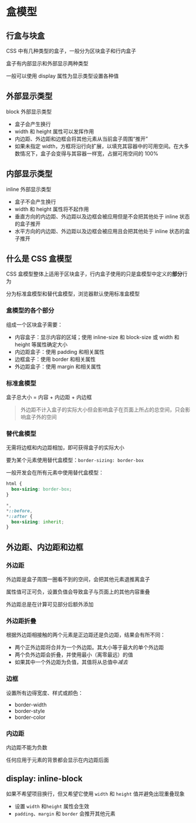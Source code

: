 # 盒模型

## 行盒与块盒

CSS 中有几种类型的盒子，一般分为区块盒子和行内盒子

盒子有内部显示和外部显示两种类型

一般可以使用 display 属性为显示类型设置各种值

## 外部显示类型

block 外部显示类型

- 盒子会产生换行
- width 和 height 属性可以发挥作用
- 内边距、外边距和边框会将其他元素从当前盒子周围“推开”
- 如果未指定 width，方框将沿行向扩展，以填充其容器中的可用空间。在大多数情况下，盒子会变得与其容器一样宽，占据可用空间的 100%

## 内部显示类型

inline 外部显示类型

- 盒子不会产生换行
- width 和 height 属性将不起作用
- 垂直方向的内边距、外边距以及边框会被应用但是不会把其他处于 inline 状态的盒子推开
- 水平方向的内边距、外边距以及边框会被应用且会把其他处于 inline 状态的盒子推开

## 什么是 CSS 盒模型

CSS 盒模型整体上适用于区块盒子，行内盒子使用的只是盒模型中定义的**部分**行为

分为标准盒模型和替代盒模型，浏览器默认使用标准盒模型

### 盒模型的各个部分

组成一个区块盒子需要：

- 内容盒子：显示内容的区域；使用 inline-size 和 block-size 或 width 和 height 等属性确定大小
- 内边距盒子：使用 padding 和相关属性
- 边框盒子：使用 border 和相关属性
- 外边距盒子：使用 margin 和相关属性

### 标准盒模型

盒子总大小 = 内容 + 内边距 + 内边框

>  外边距不计入盒子的实际大小但会影响盒子在页面上所占的总空间，只会影响盒子外的空间

### 替代盒模型

无需将边框和内边距相加，即可获得盒子的实际大小

要为某个元素使用替代盒模型：`border-sizing: border-box`

一般开发会在所有元素中使用替代盒模型：

```css
html {
  box-sizing: border-box;
}

*,
*::before,
*::after {
  box-sizing: inherit;
}
```

## 外边距、内边距和边框

### 外边距

外边距是盒子周围一圈看不到的空间，会把其他元素退推离盒子

属性值可正可负，设置负值会导致盒子与页面上的其他内容重叠

外边距总是在计算可见部分后额外添加

### 外边距折叠

根据外边距相接触的两个元素是正边距还是负边距，结果会有所不同：

- 两个正外边距将合并为一个外边距。其大小等于最大的单个外边距
- 两个负外边距会折叠，并使用最小（离零最远）的值
- 如果其中一个外边距为负值，其值将从总值中*减去*

### 边框

设置所有边得宽度、样式或颜色：

- border-width
- border-style
- border-color

### 内边距

内边距不能为负数

任何应用于元素的背景都会显示在内边距后面

## display: inline-block

如果不希望项目换行，但又希望它使用 `width` 和 `height` 值并避免出现重叠现象

- 设置 `width` 和`height` 属性会生效
- `padding`、`margin` 和 `border` 会推开其他元素
